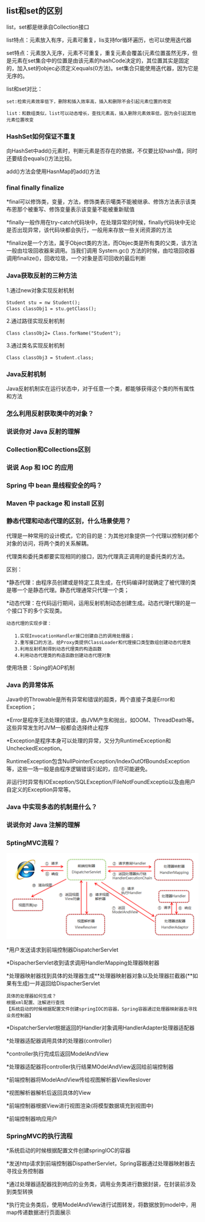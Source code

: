 ## list和set的区别

list，set都是继承自Collection接口

list特点：元素放入有序，元素可重复，lis支持for循环遍历，也可以使用迭代器

set特点：元素放入无序，元素不可重复，重复元素会覆盖(元素位置虽然无序，但是元素在set集合中的位置是由该元素的hashCode决定的，其位置其实是固定的，加入set的objec必须定义equals(0方法)。set集合只能使用迭代器，因为它是无序的。

list和set对比：

```
set:检索元素效率低下，删除和插入效率高，插入和删除不会引起元素位置的改变
```

```
list：和数组类似，list可以动态增长，查找元素高，插入删除元素效率低，因为会引起其他元素位置改变
```

### HashSet如何保证不重复

向HashSet中add()元素时，判断元素是否存在的依据，不仅要比较hash值，同时还要结合equals()方法比较。

add()方法会使用HasnMap的add()方法



### final finally finalize

*final可以修饰类，变量，方法，修饰类表示噶类不能被继承、修饰方法表示该类布恩那个被重写、修饰变量表示该变量不能被重新赋值

*finally一般作用在try-catch代码块中，在处理异常的时候，finally代码块中无论是否出现异常，该代码块都会执行，一般用来存放一些关闭资源的方法

*finalize是一个方法，属于Object类的方法，而Objec类是所有类的父类，该方法一般由垃圾回收器来调用。当我们调用 System.gc() 方法的时候，由垃圾回收器调用finalize()，回收垃圾，一个对象是否可回收的最后判断



### Java获取反射的三种方法

1.通过new对象实现反射机制

```
Student stu = nw Student();
Class classObj1 = stu.getClass();
```

2.通过路径实现反射机制

```
Class classObj2= Class.forName("Student");
```

3.通过类名实现反射机制

```
Class classObj3 = Student.class;
```



### Java反射机制

Java反射机制实在运行状态中，对于任意一个类，都能够获得这个类的所有属性和方法







### 怎么利用反射获取类中的对象？

### 说说你对 Java 反射的理解



### Collection和Collections区别





### 说说 Aop 和 IOC 的应用

### Spring 中 bean 是线程安全的吗？

### Maven 中 package 和 install 区别



### 静态代理和动态代理的区别，什么场景使用？

代理是一种常用的设计模式，它的目的是：为其他对象提供一个代理以控制对都个对象的访问，将两个类的关系解耦。

代理类和委托类都要实现相同的接口，因为代理真正调用的是委托类的方法。



区别：

*静态代理：由程序员创建或是特定工具生成，在代码编译时就确定了被代理的类是哪一个是静态代理。静态代理通常只代理一个类；



*动态代理：在代码运行期间，运用反射机制动态创建生成。动态代理代理的是一个接口下的多个实现类。

```
动态代理的实现步骤：

​	1.实现InvocationHandler接口创建自己的调用处理器；
​	2.重写接口的方法，给Proxy类提供ClassLoader和代理接口类型数组创建动态代理类
​	3.利用反射机制得到动态代理类的构造函数
​	4.利用动态代理类的构造函数创建动态代理对象
```

使用场景：Sping的AOP机制



### Java 的异常体系

Java中的Throwable是所有异常和错误的超类，两个直接子类是Error和Exception；

*Error是程序无法处理的错误，由JVM产生和抛出，如OOM、ThreadDeath等。这些异常发生时JVM一般都会选择终止程序



*Exception是程序本身可以处理的异常，又分为RuntimeException和UncheckedException。

RuntimeException包含NullPointerException/IndexOutOfBoundsException等，这些一场一般是由程序逻辑错误引起的，应尽可能避免。

非运行时异常有IOException/SQLException/FileNotFoundExceptio以及由用户自定义的Exception异常等。

### Java 中实现多态的机制是什么？

### 说说你对 Java 注解的理解





### SptingMVC流程？

![image-20201129124201243](面试问题.assets/image-20201129124201243.png)

*用户发送请求到前端控制器DispatcherServlet

*DispacherServlet收到请求调用HandlerMapping处理器映射器

*处理器映射器找到具体的处理器生成**处理器映射器对象以及处理器拦截器(**如果有生成)一并返回给DispacherServlet

```
具体的处理器如何生成？
根据xml配置、注解进行查找
【系统启动的时候根据配置文件创建springIOC的容器，Spring容器通过处理器映射器去寻找业务控制器】
```

*DispatcherServlet根据返回的Handler对象调用HandlerAdapter处理器适配器

*处理器适配器调用具体的处理器(controller)

*controller执行完成后返回ModelAndView

*处理器适配器将controller执行结果MOdelAndView返回给前端控制器

*前端控制器将ModelAndView传给视图解析器ViewReslover

*视图解析器解析后返回具体的View

*前端控制器根据View进行视图渲染(将模型数据填充到视图中)

*前端控制器响应用户







### SpringMVC的执行流程

*系统启动的时候根据配置文件创建springIOC的容器

*发送http请求到前端控制器DispatherServlet，Spring容器通过处理器映射器去寻找业务控制器

*通过处理器适配器找到响应的业务类，调用业务类进行数据封装，在封装前涉及到类型转换

*执行完业务类后，使用ModelAndView进行试图转发，将数据放到model中，用map传递数据进行页面展示